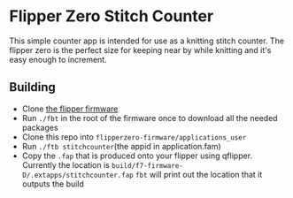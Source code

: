 # Flipper Zero Stitch Counter

This simple counter app is intended for use as a knitting stitch counter. The flipper zero is the perfect size for keeping near by while knitting and it's easy enough to increment.

## Building

- Clone [the flipper firmware](https://github.com/flipperdevices/flipperzero-firmware)
- Run `./fbt` in the root of the firmware once to download all the needed packages
- Clone this repo into `flipperzero-firmware/applications_user`
- Run `./ftb stitchcounter`(the appid in application.fam)
- Copy the `.fap` that is produced onto your flipper using qflipper.
  Currently the location is `build/f7-firmware-D/.extapps/stitchcounter.fap` `fbt` will print out the location that it outputs the build



